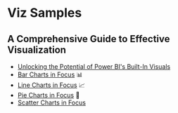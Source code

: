 # Viz Samples

## A Comprehensive Guide to Effective Visualization
* [Unlocking the Potential of Power BI's Built-In Visuals](https://www.linkedin.com/pulse/unlocking-potential-power-bis-built-in-visuals-naji-el-kotob-sdi7f/)
* [Bar Charts in Focus](https://www.linkedin.com/pulse/bar-charts-focus-comprehensive-guide-effective-naji-el-kotob-6lbqf/) 📊
* [Line Charts in Focus](https://www.linkedin.com/pulse/line-charts-focus-comprehensive-guide-effective-naji-el-kotob-fwsnf) 📈
* [Pie Charts in Focus](https://www.linkedin.com/pulse/pie-charts-focus-comprehensive-guide-effective-naji-el-kotob-g7h0f) 🍩
* [Scatter Charts in Focus](https://www.linkedin.com/pulse/scatter-charts-focus-comprehensive-guide-effective-naji-el-kotob-tht0f)
